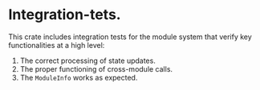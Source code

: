 # Integration-tets.

This crate includes integration tests for the module system that verify key functionalities at a high level:
1. The correct processing of state updates.
1. The proper functioning of cross-module calls.
1. The `ModuleInfo` works as expected.
